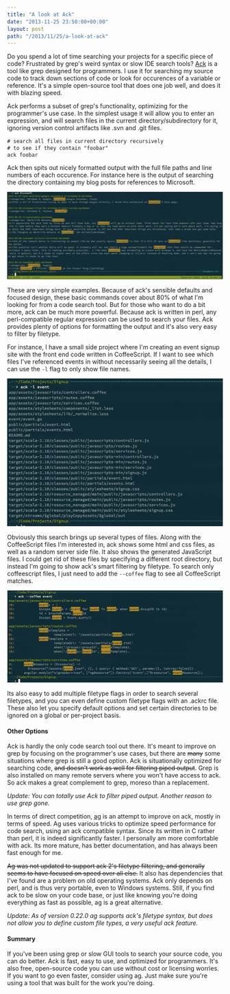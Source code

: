 ```yaml
---
title: "A look at Ack"
date: "2013-11-25 23:50:00+00:00"
layout: post
path: "/2013/11/25/a-look-at-ack"
---
```


Do you spend a lot of time searching your projects for a specific piece of code?  Frustrated by grep's weird syntax or slow IDE search tools?  [Ack][ack] is a tool like grep designed for programmers.  I use it for searching my source code to track down sections of code or look for occurences of a variable or reference.  It's a simple open-source tool that does one job well, and does it with blazing speed.

Ack performs a subset of grep's functionality, optimizing for the programmer's use case. In the simplest usage it will allow you to enter an expression, and will search files in the current directory/subdirectory for it, ignoring version control artifacts like .svn and .git files.

    # search all files in current directory recursively
    # to see if they contain "foobar"
    ack foobar

Ack then spits out nicely formatted output with the full file paths and line numbers of each occurence. For instance here is the output of searching the directory containing my blog posts for references to Microsoft.

![ack usage example](/posts/images/ack_msft.png)

These are very simple examples.  Because of ack's sensible defaults and focused design, these basic commands cover about 80% of what I'm looking for from a code search tool. But for those who want to do a bit more, ack can be much more powerful.  Because ack is written in perl, any perl-compatible regular expression can be used to search your files.  Ack provides plenty of options for formatting the output and it's also very easy to filter by filetype.

For instance, I have a small side project where I'm creating an event signup site with the front end code written in CoffeeScript.  If I want to see which files I've referenced events in without necessarily seeing all the details, I can use the `-l` flag to only show file names.

![filenames only](/posts/images/ack_signup.png)

Obviously this search brings up several types of files. Along with the CoffeeScript files I'm interested in, ack shows some html and css files, as well as a random server side file.  It also shows the generated JavaScript files.  I could get rid of these files by specifying a different root directory, but instead I'm going to show ack's  smart filtering by filetype.  To search only coffeescript files, I just need to add the `--coffee` flag to see all CoffeeScript matches.

![ack filetype filtering](/posts/images/ack_event.png)

Its also easy to add multiple filetype flags in order to search several filetypes, and you can even define custom filetype flags with an .ackrc file.  These also let you specify default options and set certain directories to be ignored on a global or per-project basis.

#### Other Options

Ack is hardly the only code search tool out there.  It's meant to improve on grep by focusing on the programmer's use cases, but there are ~~many~~ some situations where grep is still a good option.  Ack is situationally optimized for searching code, ~~and doesn't work as well for filtering piped output~~. Grep is also installed on many remote servers where you won't have access to ack.  So ack makes a great complement to grep, moreso than a replacement.

*Update: You can totally use Ack to filter piped output.  Another reason to use grep gone.*

In terms of direct competition, [ag][ag] is an attempt to improve on ack, mostly in terms of speed. Ag uses various tricks to optimize speed performance for code search, using an ack compatible syntax. Since its written in C rather than perl, it is indeed significantly faster.  I personally am more comfortable with ack.  Its more mature, has better documentation, and has always been fast enough for me.

~~Ag was not updated to support ack 2's filetype filtering, and generally seems to have focused on speed over all else.~~  It also has dependencies that I've found are a problem on old operating systems. Ack only depends on perl, and is thus very portable, even to Windows systems.  Still, if you find ack to be slow on your code base, or just like knowing you're doing everything as fast as possible, ag is a great alternative.

*Update: As of version 0.22.0 ag supports ack's filetype syntax, but does not allow you to define custom file types, a very useful ack feature.*

#### Summary

If you've been using grep or slow GUI tools to search your source code, you can do better. Ack is fast, easy to use, and optimized for programmers.  It's also free, open-source code you can use without cost or licensing worries.  If you want to go even faster, consider using ag.  Just make sure you're using a tool that was built for the work you're doing.


[ag]: https://github.com/ggreer/the_silver_searcher
[ack]: http://beyondgrep.com/

